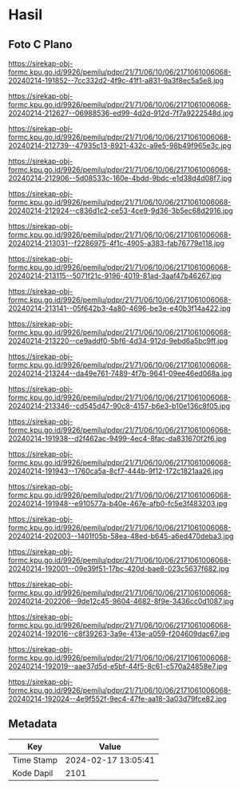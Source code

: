 # Hasil

## Foto C Plano

https://sirekap-obj-formc.kpu.go.id/9926/pemilu/pdpr/21/71/06/10/06/2171061006068-20240214-191852--7cc332d2-4f9c-41f1-a831-9a3f8ec5a5e8.jpg

https://sirekap-obj-formc.kpu.go.id/9926/pemilu/pdpr/21/71/06/10/06/2171061006068-20240214-212627--06988536-ed99-4d2d-912d-7f7a9222548d.jpg

https://sirekap-obj-formc.kpu.go.id/9926/pemilu/pdpr/21/71/06/10/06/2171061006068-20240214-212739--47935c13-8921-432c-a9e5-98b49f965e3c.jpg

https://sirekap-obj-formc.kpu.go.id/9926/pemilu/pdpr/21/71/06/10/06/2171061006068-20240214-212906--5d08533c-160e-4bdd-9bdc-e1d38d4d08f7.jpg

https://sirekap-obj-formc.kpu.go.id/9926/pemilu/pdpr/21/71/06/10/06/2171061006068-20240214-212924--c836d1c2-ce53-4ce9-9d36-3b5ec68d2916.jpg

https://sirekap-obj-formc.kpu.go.id/9926/pemilu/pdpr/21/71/06/10/06/2171061006068-20240214-213031--f2286975-4f1c-4905-a383-fab76779e118.jpg

https://sirekap-obj-formc.kpu.go.id/9926/pemilu/pdpr/21/71/06/10/06/2171061006068-20240214-213115--5071f21c-9196-4019-81ad-3aaf47b46267.jpg

https://sirekap-obj-formc.kpu.go.id/9926/pemilu/pdpr/21/71/06/10/06/2171061006068-20240214-213141--05f642b3-4a80-4696-be3e-e40b3f14a422.jpg

https://sirekap-obj-formc.kpu.go.id/9926/pemilu/pdpr/21/71/06/10/06/2171061006068-20240214-213220--ce9addf0-5bf6-4d34-912d-9ebd6a5bc9ff.jpg

https://sirekap-obj-formc.kpu.go.id/9926/pemilu/pdpr/21/71/06/10/06/2171061006068-20240214-213244--da49e761-7489-4f7b-9641-09ee46ed068a.jpg

https://sirekap-obj-formc.kpu.go.id/9926/pemilu/pdpr/21/71/06/10/06/2171061006068-20240214-213346--cd545d47-90c8-4157-b6e3-b10e136c8f05.jpg

https://sirekap-obj-formc.kpu.go.id/9926/pemilu/pdpr/21/71/06/10/06/2171061006068-20240214-191938--d2f462ac-9499-4ec4-8fac-da831670f2f6.jpg

https://sirekap-obj-formc.kpu.go.id/9926/pemilu/pdpr/21/71/06/10/06/2171061006068-20240214-191943--1760ca5a-8cf7-444b-9f12-172c1821aa26.jpg

https://sirekap-obj-formc.kpu.go.id/9926/pemilu/pdpr/21/71/06/10/06/2171061006068-20240214-191948--e910577a-b40e-467e-afb0-fc5e3f483203.jpg

https://sirekap-obj-formc.kpu.go.id/9926/pemilu/pdpr/21/71/06/10/06/2171061006068-20240214-202003--1401f05b-58ea-48ed-b645-a6ed470deba3.jpg

https://sirekap-obj-formc.kpu.go.id/9926/pemilu/pdpr/21/71/06/10/06/2171061006068-20240214-192001--09e39f51-17bc-420d-bae8-023c5637f682.jpg

https://sirekap-obj-formc.kpu.go.id/9926/pemilu/pdpr/21/71/06/10/06/2171061006068-20240214-202206--9de12c45-9604-4682-8f9e-3436cc0d1087.jpg

https://sirekap-obj-formc.kpu.go.id/9926/pemilu/pdpr/21/71/06/10/06/2171061006068-20240214-192016--c8f39263-3a9e-413e-a059-f204609dac67.jpg

https://sirekap-obj-formc.kpu.go.id/9926/pemilu/pdpr/21/71/06/10/06/2171061006068-20240214-192019--aae37d5d-e5bf-44f5-8c61-c570a24858e7.jpg

https://sirekap-obj-formc.kpu.go.id/9926/pemilu/pdpr/21/71/06/10/06/2171061006068-20240214-192024--4e9f552f-9ec4-47fe-aa18-3a03d79fce82.jpg


## Metadata

| Key        | Value               |
| ---------- | ------------------- |
| Time Stamp | 2024-02-17 13:05:41 |
| Kode Dapil | 2101                |



